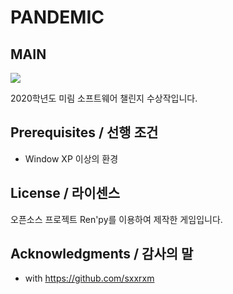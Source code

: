 # PANDEMIC



**MAIN**
-----------
<img src = "https://user-images.githubusercontent.com/52748335/99237366-b16fae80-283b-11eb-9844-d251f9cad846.png">


2020학년도 미림 소프트웨어 챌린지 수상작입니다.




## Prerequisites / 선행 조건

 - Window XP 이상의 환경
 
 
 
## License / 라이센스

오픈소스 프로젝트 Ren'py를 이용하여 제작한 게임입니다.



## Acknowledgments / 감사의 말

* with https://github.com/sxxrxm
